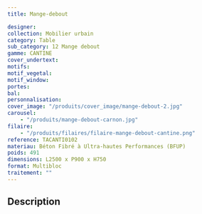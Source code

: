 ```yaml
---
title: Mange-debout

designer:
collection: Mobilier urbain
category: Table
sub_category: 12 Mange debout
gamme: CANTINE
cover_undertext:
motifs:
motif_vegetal:
motif_window:
portes:
bal:
personnalisation:
cover_image: "/produits/cover_image/mange-debout-2.jpg"
carousel:
    - "/produits/mange-debout-carnon.jpg"
filaire:
    - "/produits/filaires/filaire-mange-debout-cantine.png"
reference: TACANTI0102
materiau: Béton Fibré à Ultra-hautes Performances (BFUP)
poids: 491
dimensions: L2500 x P900 x H750
format: Multibloc
traitement: ""
---
```


## Description
